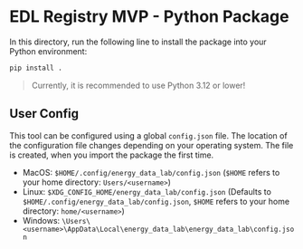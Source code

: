 # EDL Registry MVP - Python Package

In this directory, run the following line to install the package into your Python environment:

```bash
pip install .
```

> Currently, it is recommended to use Python 3.12 or lower!

## User Config

This tool can be configured using a global `config.json` file. The location of the configuration file changes depending on your operating system. The file is created, when you import the package the first time.

- MacOS: `$HOME/.config/energy_data_lab/config.json` (`$HOME` refers to your home directory: `Users/<username>`)
- Linux: `$XDG_CONFIG_HOME/energy_data_lab/config.json` (Defaults to `$HOME/.config/energy_data_lab/config.json`, `$HOME` refers to your home directory: `home/<username>`)
- Windows: `\Users\<username>\AppData\Local\energy_data_lab\energy_data_lab\config.json`
